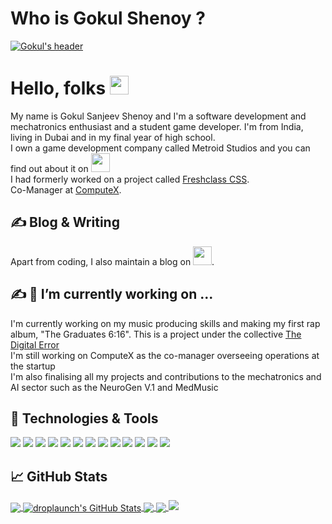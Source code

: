# Who is Gokul Shenoy ?
[![Gokul's header](https://github.com/droplaunch/droplaunch/blob/main/WhatsApp%20Image%202024-12-29%20at%2016.22.35_e5f338fc.jpg?raw=true)](https://coderbro.coderbrodev.repl.co/)

# Hello, folks <img src="https://raw.githubusercontent.com/droplaunch/CoderBroDev/master/wave.gif" width="30px">
My name is Gokul Sanjeev Shenoy and I'm a software development and mechatronics enthusiast and a student game developer. I'm from India, living in Dubai and in my final year of high school.
<br>
I own a game development company called Metroid Studios and you can find out about it on [](https://metroid-studios.itch.io/)<a href="[https://metroid-studios.itch.io/]"><img height="30" width="30" src="https://raw.githubusercontent.com/droplaunch/droplaunch/main/itch-io%20(1).png"></a>
<br>
I had formerly worked on a project called <a href="[https://freshclass.netlify.app/]">Freshclass CSS</a>.
<br>
Co-Manager at  <a href="[(https://www.youtube.com/@ComputeXDPSD)]">ComputeX</a>.
## &#x270d; Blog & Writing

Apart from coding, I also maintain a blog on <a href="https://dev.to/CoderBroDev"><img height="30" src="https://raw.githubusercontent.com/WaylonWalker/WaylonWalker/main/icon/dev.png"></a>.

## &#x270d; 🔭 I’m currently working on ...
I'm currently working on my music producing skills and making my first rap album, "The Graduates 6:16". This is a project under the collective 
[The Digital Error](https://www.youtube.com/channel/UCP9smVYka1WdfbXX4XOgBPg)
<br>
I'm still working on ComputeX as the co-manager overseeing operations at the startup
<br>
I'm also finalising all my projects and contributions to the mechatronics and AI sector such as the NeuroGen V.1 and MedMusic
## 🔧 Technologies & Tools
![](https://img.shields.io/badge/OS-Linux-informational?style=flat&logo=linux&logoColor=white&color=2bbc8a)
![](https://img.shields.io/badge/Editor-IntelliJ_IDEA-informational?style=flat&logo=intellij-idea&logoColor=white&color=2bbc8a)
![](https://img.shields.io/badge/Code-Python-informational?style=flat&logo=python&logoColor=white&color=2bbc8a)
![](https://img.shields.io/badge/Code-JavaScript-informational?style=flat&logo=javascript&logoColor=white&color=2bbc8a)
![](https://img.shields.io/badge/Code-Golang-informational?style=flat&logo=go&logoColor=white&color=2bbc8a)
![](https://img.shields.io/badge/Code-Make-informational?style=flat&logo=cmake&logoColor=white&color=2bbc8a)
![](https://img.shields.io/badge/Code-Vue-informational?style=flat&logo=vue.js&logoColor=white&color=2bbc8a)
![](https://img.shields.io/badge/Shell-Bash-informational?style=flat&logo=gnu-bash&logoColor=white&color=2bbc8a)
![](https://img.shields.io/badge/Tools-PostgreSQL-informational?style=flat&logo=postgresql&logoColor=white&color=2bbc8a)
![](https://img.shields.io/badge/Tools-Docker-informational?style=flat&logo=docker&logoColor=white&color=2bbc8a)
![](https://img.shields.io/badge/Tools-Kubernetes-informational?style=flat&logo=kubernetes&logoColor=white&color=2bbc8a)
![](https://img.shields.io/badge/Tools-Red_Hat_OpenShift-informational?style=flat&logo=red-hat-open-shift&logoColor=white&color=2bbc8a)
![](https://img.shields.io/badge/Cloud-Digital_Ocean-informational?style=flat&logo=digitalocean&logoColor=white&color=2bbc8a)

## &#x1f4c8; GitHub Stats

<a href="https://github.com/droplaunch/droplaunch">
  <img align="center" src="https://github-readme-stats.vercel.app/api/top-langs/?username=droplaunch&hide=java,html,tex&title_color=ffffff&text_color=c9cacc&icon_color=2bbc8a&bg_color=1d1f21&langs_count=3" />
</a>
<a href="https://github.com/droplaunch/droplaunch">
  <img align="center" src="https://github-readme-stats.vercel.app/api?username=droplaunch&show_icons=true&line_height=27&count_private=true&title_color=ffffff&text_color=c9cacc&icon_color=2bbc8a&bg_color=1d1f21" alt="droplaunch's GitHub Stats" />
</a>

<a href="https://github.com/droplaunch/NHACK-COMPETITION-ImmunoGen-V1">
  <img align="center" src="https://github-readme-stats.vercel.app/api/pin/?username=droplaunch&repo=NHACK-COMPETITION-ImmunoGen-V1&title_color=ffffff&text_color=c9cacc&icon_color=2bbc8a&bg_color=1d1f21" />
</a>
<a href="https://github.com/droplaunch/thewarehouse">
  <img align="center" src="https://github-readme-stats.vercel.app/api/pin/?username=droplaunch&repo=thewarehouse&title_color=ffffff&text_color=c9cacc&icon_color=2bbc8a&bg_color=1d1f21" />
</a>
<img src="https://raw.githubusercontent.com/droplaunch/droplaunch/9edfbcc231a183c9dd63b80664e358bc831643ed/bottom_header.svg">

<!--
**CoderBroDev/CoderBroDev** is a ✨ _special_ ✨ repository because its `README.md` (this file) appears on your GitHub profile.

Here are some ideas to get you started:

- 🔭 I’m currently working on ...
- 🌱 I’m currently learning ...
- 👯 I’m looking to collaborate on ...
- 🤔 I’m looking for help with ...
- 💬 Ask me about ...
- 📫 How to reach me: ...
- 😄 Pronouns: ...
- ⚡ Fun fact: ...
-->
